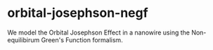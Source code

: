 # orbital-josephson-negf
We model the Orbital Josephson Effect in a nanowire using the Non-equilibirum Green's Function formalism.

